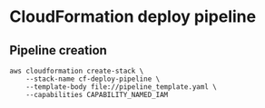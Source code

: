 # CloudFormation deploy pipeline

## Pipeline creation

```shell
aws cloudformation create-stack \
    --stack-name cf-deploy-pipeline \
    --template-body file://pipeline_template.yaml \
    --capabilities CAPABILITY_NAMED_IAM
```